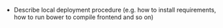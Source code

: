 * Describe local deployment procedure (e.g. how to install requirements, how to run bower to compile frontend and so on)
